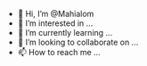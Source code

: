 - 👋 Hi, I’m @Mahialom
- 👀 I’m interested in ...
- 🌱 I’m currently learning ...
- 💞️ I’m looking to collaborate on ...
- 📫 How to reach me ...

<!---
Mahialom/Mahialom is a ✨ special ✨ repository because its `README.md` (this file) appears on your GitHub profile.
You can click the Preview link to take a look at your changes.
--->
